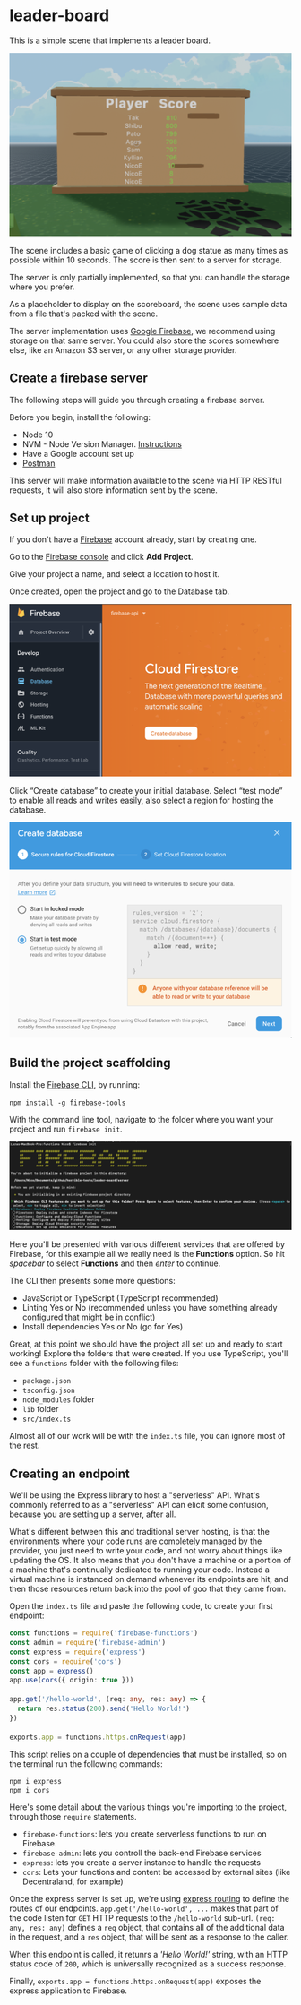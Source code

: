 # leader-board

This is a simple scene that implements a leader board.

![](screenshot/screenshot.png)

The scene includes a basic game of clicking a dog statue as many times as possible within 10 seconds. The score is then sent to a server for storage.

The server is only partially implemented, so that you can handle the storage where you prefer.

As a placeholder to display on the scoreboard, the scene uses sample data from a file that's packed with the scene.

The server implementation uses [Google Firebase](https://firebase.google.com/), we recommend using storage on that same server. You could also store the scores somewhere else, like an Amazon S3 server, or any other storage provider.

## Create a firebase server

The following steps will guide you through creating a firebase server.

Before you begin, install the following:

- Node 10
- NVM - Node Version Manager. [Instructions](https://github.com/nvm-sh/nvm)
- Have a Google account set up
- [Postman](https://www.getpostman.com/)

This server will make information available to the scene via HTTP RESTful requests, it will also store information sent by the scene.

## Set up project

If you don't have a [Firebase](https://firebase.google.com/) account already, start by creating one.

Go to the [Firebase console](https://console.firebase.google.com/u/0/) and click **Add Project**.

Give your project a name, and select a location to host it.

Once created, open the project and go to the Database tab.

![](readme-images/db.png)

Click “Create database” to create your initial database. Select “test mode” to enable all reads and writes easily, also select a region for hosting the database.

![](readme-images/db-create.png)

## Build the project scaffolding

Install the [Firebase CLI](https://firebase.google.com/docs/cli), by running:

`npm install -g firebase-tools`

With the command line tool, navigate to the folder where you want your project and run `firebase init`.

![](readme-images/cli.png)

Here you'll be presented with various different services that are offered by Firebase, for this example all we really need is the **Functions** option. So hit _spacebar_ to select **Functions** and then _enter_ to continue.

The CLI then presents some more questions:

- JavaScript or TypeScript (TypeScript recommended)
- Linting Yes or No (recommended unless you have something already configured that might be in conflict)
- Install dependencies Yes or No (go for Yes)

Great, at this point we should have the project all set up and ready to start working! Explore the folders that were created. If you use TypeScript, you'll see a `functions` folder with the following files:

- `package.json`
- `tsconfig.json`
- `node_modules` folder
- `lib` folder
- `src/index.ts`

Almost all of our work will be with the `index.ts` file, you can ignore most of the rest.

## Creating an endpoint

We'll be using the Express library to host a "serverless" API. What's commonly referred to as a "serverless" API can elicit some confusion, because you are setting up a server, after all.

What's different between this and traditional server hosting, is that the environments where your code runs are completely managed by the provider, you just need to write your code, and not worry about things like updating the OS. It also means that you don't have a machine or a portion of a machine that's continually dedicated to running your code. Instead a virtual machine is instanced on demand whenever its endpoints are hit, and then those resources return back into the pool of goo that they came from.

Open the `index.ts` file and paste the following code, to create your first endpoint:

```ts
const functions = require('firebase-functions')
const admin = require('firebase-admin')
const express = require('express')
const cors = require('cors')
const app = express()
app.use(cors({ origin: true }))

app.get('/hello-world', (req: any, res: any) => {
  return res.status(200).send('Hello World!')
})

exports.app = functions.https.onRequest(app)
```

This script relies on a couple of dependencies that must be installed, so on the terminal run the following commands:

```
npm i express
npm i cors
```

Here's some detail about the various things you're importing to the project, through those `require` statements.

- `firebase-functions`: lets you create serverless functions to run on Firebase.
- `firebase-admin`: lets you controll the back-end Firebase services
- `express`: lets you create a server instance to handle the requests
- `cors`: Lets your functions and content be accessed by external sites (like Decentraland, for example)

Once the express server is set up, we're using [express routing](https://expressjs.com/en/guide/routing.html) to define the routes of our endpoints. `app.get('/hello-world', ...` makes that part of the code listen for `GET` HTTP requests to the `/hello-world` sub-url. `(req: any, res: any)` defines a `req` object, that contains all of the additional data in the request, and a `res` object, that will be sent as a response to the caller.

When this endpoint is called, it retunrs a _'Hello World!'_ string, with an HTTP status code of `200`, which is universally recognized as a success response.

Finally, `exports.app = functions.https.onRequest(app)` exposes the express application to Firebase.
